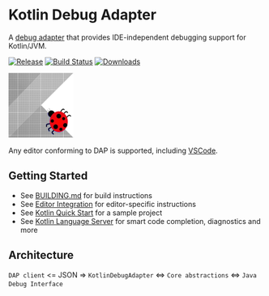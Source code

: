 # Kotlin Debug Adapter
A [debug adapter](https://microsoft.github.io/debug-adapter-protocol/) that provides IDE-independent debugging support for Kotlin/JVM.

[![Release](https://img.shields.io/github/release/fwcd/kotlin-debug-adapter)](https://github.com/fwcd/kotlin-debug-adapter/releases)
[![Build Status](https://travis-ci.org/fwcd/kotlin-debug-adapter.svg?branch=master)](https://travis-ci.org/fwcd/kotlin-debug-adapter)
[![Downloads](https://img.shields.io/github/downloads/fwcd/kotlin-debug-adapter/total)](https://github.com/fwcd/kotlin-debug-adapter/releases)

![Icon](Icon128.png)

Any editor conforming to DAP is supported, including [VSCode](https://github.com/fwcd/vscode-kotlin).

## Getting Started
* See [BUILDING.md](BUILDING.md) for build instructions
* See [Editor Integration](EDITORS.md) for editor-specific instructions
* See [Kotlin Quick Start](https://github.com/fwcd/kotlin-quick-start) for a sample project
* See [Kotlin Language Server](https://github.com/fwcd/kotlin-language-server) for smart code completion, diagnostics and more

## Architecture
`DAP client` <= JSON => `KotlinDebugAdapter` <=> `Core abstractions` <=> `Java Debug Interface`
